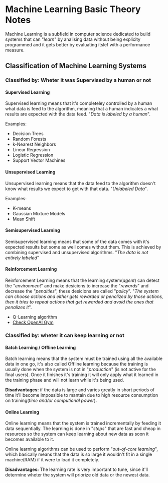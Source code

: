 # Machine Learning Basic Theory Notes
 

Machine Learning is a subfield in computer science dedicated to build systems that can "*learn*" by analising data without being explicity programmed and it gets better by evaluating itslef with a performance measure.

## Classification of Machine Learning Systems

### Classified by: Wheter it was Supervised by a human or not

#### Supervised Learning

Supervised learning means that it's completeley controlled by a human what data is feed to the algorithm, meaning that a human indicates a what results are expected with the data feed. "*Data is labeled by a human*".

Examples:

- Decision Trees
- Random Forests
- k-Nearest Neighbors
- Linear Regression
- Logistic Regression
- Support Vector Machines

#### Unsupervised Learning 

Unsupervised learning means that the data feed to the algorithm doesn't know what results we expect to get with that data. "*Unlabeled Data*".

Examples:

- K-means
- Gaussian Mixture Models
- Mean Shift

#### Semisupervised Learning

Semisupervised learning means that some of the data comes with it's expected results but some as well comes without them. This is achieved by combining supervised and unsupervised algorithms. "*The data is not entirely labeled*"

#### Reinforcement Learning 

Reinforcement Learning means that the learning system(*agent*) can detect the "*environment*" and make desicions to increase the "*rewards*" and decrease the "*penalties*", these desicions are called "*policy*". "*The system can choose actions and either gets rewarded or penalized by those actions, then it tries to repeat actions that get rewarded and avoid the ones that penalizes it*".

- Q-Learning algorithm
- [Check OpenAI Gym][1]


### Classified by: wheter it can keep learning or not

#### Batch Learning / Offline Learning

Batch learning  means that the system must be trained using all the available data in one go, it's also called Offline learning because the training is usually done when the system is not in "*production*" (is not active for the final users). Once it finishes it's training it will only apply what it learned in the training phase and will not learn while it's being used.

**Disadvantages:** if the data is large and varies greatly in short periods of time it'll become impossible to mantain due to high resource consumption on training(*time and/or computional power*).

#### Online Learning
Online learning means that the system is trained incrementally by feeding it data sequentially. The learning is done in "*steps*" that are fast and cheap in resources so the system can keep learning about new data as soon it becomes available to it.

Online learning algorithms can be used to perform "*out-of-core learning*", which basically means that the data is so large it wouldn't fit in a single machine(RAM) if it were to load it completely.

**Disadvantages:** The learning rate is very important to tune, since it'll determine wheter the system will priorize old data or the newest data.





[1]: https://gym.openai.com/
